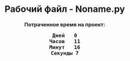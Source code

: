 <h1><center>Рабочий файл - Noname.py</center></h1><h3><center>Потраченное время на проект:</center><center><pre>﻿Дней	0
Часов	11
Минут	16
Секунды	7</pre></center></h3>